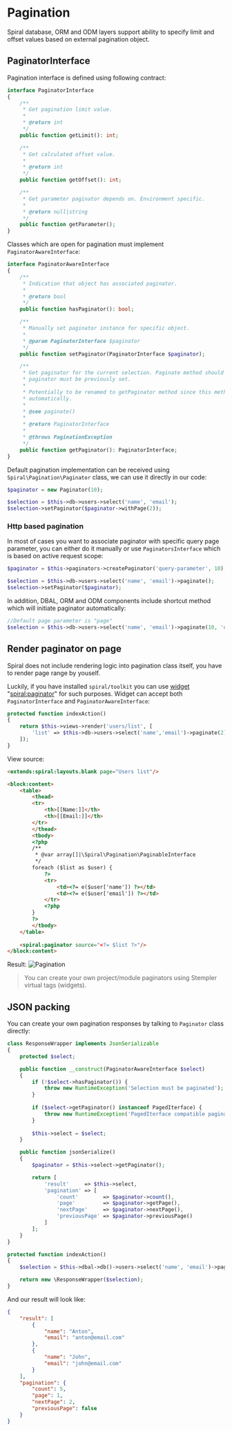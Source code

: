 # Pagination
Spiral database, ORM and ODM layers support ability to specify limit and offset values based on external pagination object.

## PaginatorInterface
Pagination interface is defined using following contract:

```php
interface PaginatorInterface
{
    /**
     * Get pagination limit value.
     *
     * @return int
     */
    public function getLimit(): int;

    /**
     * Get calculated offset value.
     *
     * @return int
     */
    public function getOffset(): int;

    /**
     * Get parameter paginator depends on. Environment specific.
     *
     * @return null|string
     */
    public function getParameter();
}
```

Classes which are open for pagination must implement `PaginatorAwareInterface`:

```php
interface PaginatorAwareInterface
{
    /**
     * Indication that object has associated paginator.
     *
     * @return bool
     */
    public function hasPaginator(): bool;

    /**
     * Manually set paginator instance for specific object.
     *
     * @param PaginatorInterface $paginator
     */
    public function setPaginator(PaginatorInterface $paginator);

    /**
     * Get paginator for the current selection. Paginate method should be already called or
     * paginator must be previously set.
     *
     * Potentially to be renamed to getPaginator method since this method does not create paginator
     * automatically.
     *
     * @see paginate()
     *
     * @return PaginatorInterface
     *
     * @throws PaginationException
     */
    public function getPaginator(): PaginatorInterface;
}
```

Default pagination implementation can be received using `Spiral\Pagination\Paginator` class, we can use it directly in our code:

```php
$paginator = new Paginator(10);

$selection = $this->db->users->select('name', 'email');
$selection->setPaginator($paginator->withPage(2));
```

### Http based pagination
In most of cases you want to associate paginator with specific query page parameter, you can either do
it manually or use `PaginatorsInterface` which is based on active request scope:

```php
$paginator = $this->paginators->createPaginator('query-parameter', 10);

$selection = $this->db->users->select('name', 'email')->paginate();
$selection->setPaginator($paginator);
```

In addition, DBAL, ORM and ODM components include shortcut method which will initiate paginator automatically:

```php
//Default page parameter is "page"
$selection = $this->db->users->select('name', 'email')->paginate(10, 'query-parameter');
```


## Render paginator on page
Spiral does not include rendering logic into pagination class itself, you have to render page range by youself.
 
Luckily, if you have installed `spiral/toolkit` you can use [widget](/old/stempler/expert.md) "<spiral:paginator>" for such purposes. Widget can accept both `PaginatorInterface` and `PaginatorAwareInterface`:

```php
protected function indexAction()
{   
    return $this->views->render('users/list', [
        'list' => $this->db->users->select('name','email')->paginate(2)
    ]);
}
```

View source:

```html
<extends:spiral:layouts.blank page="Users list"/>

<block:content>
    <table>
        <thead>
        <tr>
            <th>[[Name:]]</th>
            <th>[[Email:]]</th>
        </tr>
        </thead>
        <tbody>
        <?php
        /**
         * @var array[]|\Spiral\Pagination\PaginableInterface
         */
        foreach ($list as $user) {
            ?>
            <tr>
                <td><?= e($user['name']) ?></td>
                <td><?= e($user['email']) ?></td>
            </tr>
            <?php
        }
        ?>
        </tbody>
    </table>
    
    <spiral:paginator source="<?= $list ?>"/>
</block:content>
```

Result:
![Pagination](https://raw.githubusercontent.com/spiral/guide/master/resources/pagination.png)

> You can create your own project/module paginators using Stempler virtual tags (widgets).

## JSON packing
You can create your own pagination responses by talking to `Paginator` class directly:

```php
class ResponseWrapper implements JsonSerializable
{
    protected $select;

    public function __construct(PaginatorAwareInterface $select)
    {
        if (!$select->hasPaginator()) {
            throw new RuntimeException('Selection must be paginated');
        }
        
        if ($select->getPaginator() instanceof PagedIterface) {
            throw new RuntimeException('PagedIterface compatible paginator is required');
        }
        
        $this->select = $select;
    }

    public function jsonSerialize()
    {
        $paginator = $this->select->getPaginator();

        return [
            'result'     => $this->select,
            'pagination' => [
                'count'        => $paginator->count(),
                'page'         => $paginator->getPage(),
                'nextPage'     => $paginator->nextPage(),
                'previousPage' => $paginator->previousPage()
            ]
        ];
    }
}
```

```php
protected function indexAction()
{
    $selection = $this->dbal->db()->users->select('name', 'email')->paginate(2);

    return new \ResponseWrapper($selection);
}
```

And our result will look like:

```json
{
    "result": [
        {
            "name": "Anton",
            "email": "anton@email.com"
        },
        {
            "name": "John",
            "email": "john@email.com"
        }
    ],
    "pagination": {
        "count": 5,
        "page": 1,
        "nextPage": 2,
        "previousPage": false
    }
}
```
